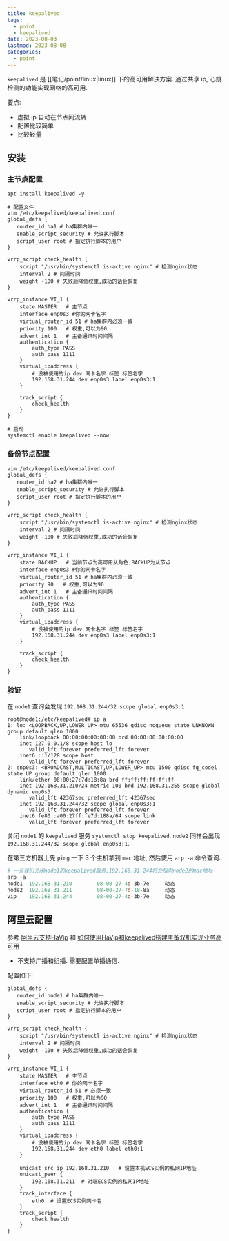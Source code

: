 ```yaml
---
title: keepalived
tags:
  - point
  - keepalived
date: 2023-08-03
lastmod: 2023-08-08
categories:
  - point
---
```


`keepalived` 是 [[笔记/point/linux|linux]] 下的高可用解决方案. 通过共享 ip, 心跳检测的功能实现网络的高可用.

要点:

- 虚拟 ip 自动在节点间流转
- 配置比较简单
- 比较轻量

## 安装

### 主节点配置

```shell
apt install keepalived -y

# 配置文件
vim /etc/keepalived/keepalived.conf
global_defs {
   router_id ha1 # ha集群内唯一
   enable_script_security # 允许执行脚本
   script_user root # 指定执行脚本的用户
}

vrrp_script check_health {
    script "/usr/bin/systemctl is-active nginx" # 检测nginx状态
    interval 2 # 间隔时间
    weight -100 # 失败后降低权重,成功的话会恢复
}

vrrp_instance VI_1 {
    state MASTER   # 主节点
    interface enp0s3 #你的网卡名字
    virtual_router_id 51 # ha集群内必须一致
    priority 100   # 权重,可以为90
    advert_int 1   # 主备通讯时间间隔
    authentication {
        auth_type PASS
        auth_pass 1111
    }
    virtual_ipaddress {
        # 没被使用的ip dev 网卡名字 标签 标签名字
        192.168.31.244 dev enp0s3 label enp0s3:1
    }

    track_script {
        check_health
    }
}

# 启动
systemctl enable keepalived --now
```

### 备份节点配置

```shell
vim /etc/keepalived/keepalived.conf
global_defs {
   router_id ha2 # ha集群内唯一
   enable_script_security # 允许执行脚本
   script_user root # 指定执行脚本的用户
}

vrrp_script check_health {
    script "/usr/bin/systemctl is-active nginx" # 检测nginx状态
    interval 2 # 间隔时间
    weight -100 # 失败后降低权重,成功的话会恢复
}

vrrp_instance VI_1 {
    state BACKUP   # 当前节点为高可用从角色,BACKUP为从节点
    interface enp0s3 #你的网卡名字
    virtual_router_id 51 # ha集群内必须一致
    priority 90   # 权重,可以为90
    advert_int 1   # 主备通讯时间间隔
    authentication {
        auth_type PASS
        auth_pass 1111
    }
    virtual_ipaddress {
        # 没被使用的ip dev 网卡名字 标签 标签名字
        192.168.31.244 dev enp0s3 label enp0s3:1
    }
    
    track_script {
        check_health
    }
}
```

### 验证

在 `node1` 查询会发现 `192.168.31.244/32 scope global enp0s3:1`

```shell
root@node1:/etc/keepalived# ip a
1: lo: <LOOPBACK,UP,LOWER_UP> mtu 65536 qdisc noqueue state UNKNOWN group default qlen 1000
    link/loopback 00:00:00:00:00:00 brd 00:00:00:00:00:00
    inet 127.0.0.1/8 scope host lo
       valid_lft forever preferred_lft forever
    inet6 ::1/128 scope host 
       valid_lft forever preferred_lft forever
2: enp0s3: <BROADCAST,MULTICAST,UP,LOWER_UP> mtu 1500 qdisc fq_codel state UP group default qlen 1000
    link/ether 08:00:27:7d:18:8a brd ff:ff:ff:ff:ff:ff
    inet 192.168.31.210/24 metric 100 brd 192.168.31.255 scope global dynamic enp0s3
       valid_lft 42367sec preferred_lft 42367sec
    inet 192.168.31.244/32 scope global enp0s3:1
       valid_lft forever preferred_lft forever
    inet6 fe80::a00:27ff:fe7d:188a/64 scope link 
       valid_lft forever preferred_lft forever
```

关闭 `node1` 的 `keepalived` 服务 `systemctl stop keepalived`. `node2` 同样会出现 `192.168.31.244/32 scope global enp0s3:1`.

在第三方机器上先 `ping` 一下 3 个主机拿到 `mac` 地址, 然后使用 `arp -a` 命令查询.

```powershell
# 一旦我们关闭node1的keepalived服务,192.168.31.244将会指向node2的mac地址
arp -a
node1  192.168.31.210        08-00-27-4d-3b-7e     动态
node2  192.168.31.211        08-00-27-7d-18-8a     动态
vip    192.168.31.244        08-00-27-4d-3b-7e     动态
```

## 阿里云配置

参考 [阿里云支持HaVip](https://help.aliyun.com/zh/vpc/user-guide/overview-9) 和 [如何使用HaVip和keepalived搭建主备双机实现业务高可用](https://help.aliyun.com/zh/vpc/user-guide/implement-high-availability-by-using-havips-and-keepalived?spm=a2c4g.11186623.0.0.46563d30hSci7l)

- 不支持广播和组播. 需要配置单播通信.

配置如下:

```shell
global_defs {
   router_id node1 # ha集群内唯一
   enable_script_security # 允许执行脚本
   script_user root # 指定执行脚本的用户
}

vrrp_script check_health {
    script "/usr/bin/systemctl is-active nginx" # 检测nginx状态
    interval 2 # 间隔时间
    weight -100 # 失败后降低权重,成功的话会恢复
}

vrrp_instance VI_1 {
    state MASTER   # 主节点
    interface eth0 # 你的网卡名字
    virtual_router_id 51 # 必须一致
    priority 100   # 权重,可以为90
    advert_int 1   # 主备通讯时间间隔
    authentication {
        auth_type PASS
        auth_pass 1111
    }
    virtual_ipaddress {
        # 没被使用的ip dev 网卡名字 标签 标签名字
        192.168.31.244 dev eth0 label eth0:1
    }

    unicast_src_ip 192.168.31.210   # 设置本机ECS实例的私网IP地址
    unicast_peer {
        192.168.31.211  # 对端ECS实例的私网IP地址
    }
    track_interface {
        eth0  # 设置ECS实例网卡名
    }
    track_script {
        check_health
    }
}
```
